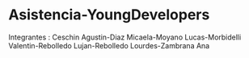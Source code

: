 # Asistencia-YoungDevelopers
Integrantes :
Ceschin Agustin-Diaz Micaela-Moyano Lucas-Morbidelli Valentin-Rebolledo Lujan-Rebolledo Lourdes-Zambrana Ana


